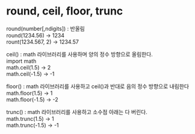 # round, ceil, floor, trunc
round(number[,ndigits]) : 반올림  
round(1234.56) -> 1234  
rount(1234.567, 2) -> 1234.57

ceil() : math 라이브러리를 사용하며 양의 정수 방향으로 올림한다.  
import math  
math.ceil(1.5) -> 2  
math.ceil(-1.5) -> -1

floor() : math 라이브러리를 사용하고 ceil()과 반대로 음의 정수 방향으로 내림한다  
math.floor(1.5) -> 1  
math.floor(-1.5) -> -2

trunc() : math 라이브러리를 사용하고 소수점 아래는 다 버린다.  
math.trunc(1.5) -> 1  
math.trunc(-1.5) -> -1